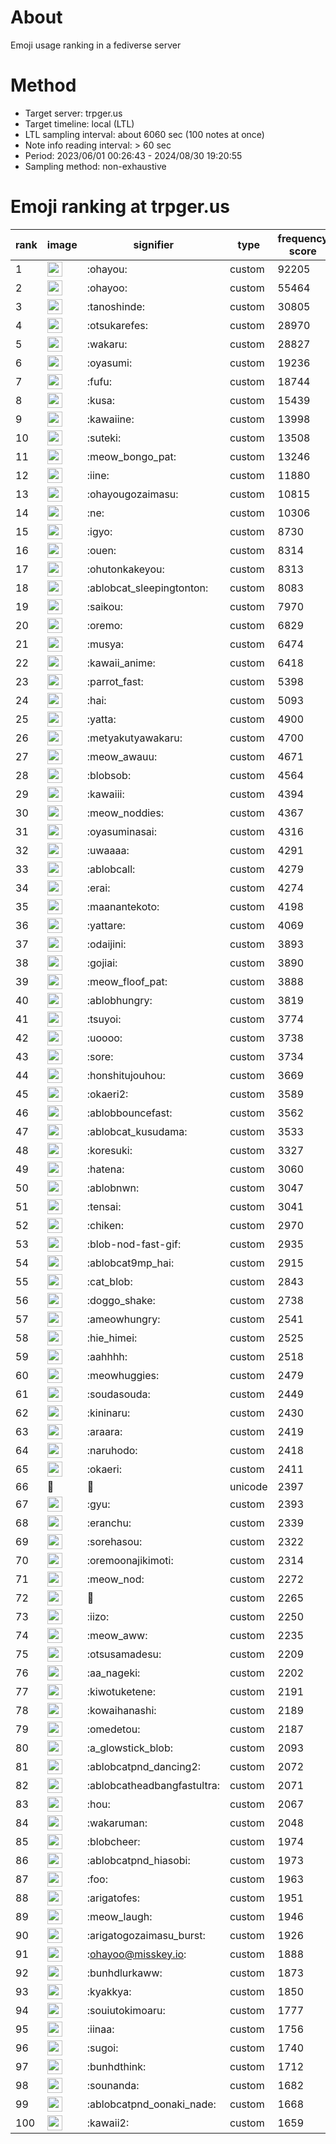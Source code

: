 # About
Emoji usage ranking in a fediverse server

# Method
- Target server: trpger.us
- Target timeline: local (LTL)
- LTL sampling interval: about 6060 sec (100 notes at once)
- Note info reading interval: > 60 sec
- Period: 2023/06/01 00:26:43 - 2024/08/30 19:20:55 
- Sampling method: non-exhaustive

# Emoji ranking at trpger.us

|rank|image|signifier|type|frequency score|
|----|----|----|----|----|
|1|<img height="24" src="https://trpger.us/emoji/ohayou.webp">|:ohayou:|custom|92205|
|2|<img height="24" src="https://trpger.us/emoji/ohayoo.webp">|:ohayoo:|custom|55464|
|3|<img height="24" src="https://trpger.us/emoji/tanoshinde.webp">|:tanoshinde:|custom|30805|
|4|<img height="24" src="https://trpger.us/emoji/otsukarefes.webp">|:otsukarefes:|custom|28970|
|5|<img height="24" src="https://trpger.us/emoji/wakaru.webp">|:wakaru:|custom|28827|
|6|<img height="24" src="https://trpger.us/emoji/oyasumi.webp">|:oyasumi:|custom|19236|
|7|<img height="24" src="https://trpger.us/emoji/fufu.webp">|:fufu:|custom|18744|
|8|<img height="24" src="https://trpger.us/emoji/kusa.webp">|:kusa:|custom|15439|
|9|<img height="24" src="https://trpger.us/emoji/kawaiine.webp">|:kawaiine:|custom|13998|
|10|<img height="24" src="https://trpger.us/emoji/suteki.webp">|:suteki:|custom|13508|
|11|<img height="24" src="https://trpger.us/emoji/meow_bongo_pat.webp">|:meow_bongo_pat:|custom|13246|
|12|<img height="24" src="https://trpger.us/emoji/iine.webp">|:iine:|custom|11880|
|13|<img height="24" src="https://trpger.us/emoji/ohayougozaimasu.webp">|:ohayougozaimasu:|custom|10815|
|14|<img height="24" src="https://trpger.us/emoji/ne.webp">|:ne:|custom|10306|
|15|<img height="24" src="https://trpger.us/emoji/igyo.webp">|:igyo:|custom|8730|
|16|<img height="24" src="https://trpger.us/emoji/ouen.webp">|:ouen:|custom|8314|
|17|<img height="24" src="https://trpger.us/emoji/ohutonkakeyou.webp">|:ohutonkakeyou:|custom|8313|
|18|<img height="24" src="https://trpger.us/emoji/ablobcat_sleepingtonton.webp">|:ablobcat_sleepingtonton:|custom|8083|
|19|<img height="24" src="https://trpger.us/emoji/saikou.webp">|:saikou:|custom|7970|
|20|<img height="24" src="https://trpger.us/emoji/oremo.webp">|:oremo:|custom|6829|
|21|<img height="24" src="https://trpger.us/emoji/musya.webp">|:musya:|custom|6474|
|22|<img height="24" src="https://trpger.us/emoji/kawaii_anime.webp">|:kawaii_anime:|custom|6418|
|23|<img height="24" src="https://trpger.us/emoji/parrot_fast.webp">|:parrot_fast:|custom|5398|
|24|<img height="24" src="https://trpger.us/emoji/hai.webp">|:hai:|custom|5093|
|25|<img height="24" src="https://trpger.us/emoji/yatta.webp">|:yatta:|custom|4900|
|26|<img height="24" src="https://trpger.us/emoji/metyakutyawakaru.webp">|:metyakutyawakaru:|custom|4700|
|27|<img height="24" src="https://trpger.us/emoji/meow_awauu.webp">|:meow_awauu:|custom|4671|
|28|<img height="24" src="https://trpger.us/emoji/blobsob.webp">|:blobsob:|custom|4564|
|29|<img height="24" src="https://trpger.us/emoji/kawaiii.webp">|:kawaiii:|custom|4394|
|30|<img height="24" src="https://trpger.us/emoji/meow_noddies.webp">|:meow_noddies:|custom|4367|
|31|<img height="24" src="https://trpger.us/emoji/oyasuminasai.webp">|:oyasuminasai:|custom|4316|
|32|<img height="24" src="https://trpger.us/emoji/uwaaaa.webp">|:uwaaaa:|custom|4291|
|33|<img height="24" src="https://trpger.us/emoji/ablobcall.webp">|:ablobcall:|custom|4279|
|34|<img height="24" src="https://trpger.us/emoji/erai.webp">|:erai:|custom|4274|
|35|<img height="24" src="https://trpger.us/emoji/maanantekoto.webp">|:maanantekoto:|custom|4198|
|36|<img height="24" src="https://trpger.us/emoji/yattare.webp">|:yattare:|custom|4069|
|37|<img height="24" src="https://trpger.us/emoji/odaijini.webp">|:odaijini:|custom|3893|
|38|<img height="24" src="https://trpger.us/emoji/gojiai.webp">|:gojiai:|custom|3890|
|39|<img height="24" src="https://trpger.us/emoji/meow_floof_pat.webp">|:meow_floof_pat:|custom|3888|
|40|<img height="24" src="https://trpger.us/emoji/ablobhungry.webp">|:ablobhungry:|custom|3819|
|41|<img height="24" src="https://trpger.us/emoji/tsuyoi.webp">|:tsuyoi:|custom|3774|
|42|<img height="24" src="https://trpger.us/emoji/uoooo.webp">|:uoooo:|custom|3738|
|43|<img height="24" src="https://trpger.us/emoji/sore.webp">|:sore:|custom|3734|
|44|<img height="24" src="https://trpger.us/emoji/honshitujouhou.webp">|:honshitujouhou:|custom|3669|
|45|<img height="24" src="https://trpger.us/emoji/okaeri2.webp">|:okaeri2:|custom|3589|
|46|<img height="24" src="https://trpger.us/emoji/ablobbouncefast.webp">|:ablobbouncefast:|custom|3562|
|47|<img height="24" src="https://trpger.us/emoji/ablobcat_kusudama.webp">|:ablobcat_kusudama:|custom|3533|
|48|<img height="24" src="https://trpger.us/emoji/koresuki.webp">|:koresuki:|custom|3327|
|49|<img height="24" src="https://trpger.us/emoji/hatena.webp">|:hatena:|custom|3060|
|50|<img height="24" src="https://trpger.us/emoji/ablobnwn.webp">|:ablobnwn:|custom|3047|
|51|<img height="24" src="https://trpger.us/emoji/tensai.webp">|:tensai:|custom|3041|
|52|<img height="24" src="https://trpger.us/emoji/chiken.webp">|:chiken:|custom|2970|
|53|<img height="24" src="https://trpger.us/emoji/blob-nod-fast-gif.webp">|:blob-nod-fast-gif:|custom|2935|
|54|<img height="24" src="https://trpger.us/emoji/ablobcat9mp_hai.webp">|:ablobcat9mp_hai:|custom|2915|
|55|<img height="24" src="https://trpger.us/emoji/cat_blob.webp">|:cat_blob:|custom|2843|
|56|<img height="24" src="https://trpger.us/emoji/doggo_shake.webp">|:doggo_shake:|custom|2738|
|57|<img height="24" src="https://trpger.us/emoji/ameowhungry.webp">|:ameowhungry:|custom|2541|
|58|<img height="24" src="https://trpger.us/emoji/hie_himei.webp">|:hie_himei:|custom|2525|
|59|<img height="24" src="https://trpger.us/emoji/aahhhh.webp">|:aahhhh:|custom|2518|
|60|<img height="24" src="https://trpger.us/emoji/meowhuggies.webp">|:meowhuggies:|custom|2479|
|61|<img height="24" src="https://trpger.us/emoji/soudasouda.webp">|:soudasouda:|custom|2449|
|62|<img height="24" src="https://trpger.us/emoji/kininaru.webp">|:kininaru:|custom|2430|
|63|<img height="24" src="https://trpger.us/emoji/araara.webp">|:araara:|custom|2419|
|64|<img height="24" src="https://trpger.us/emoji/naruhodo.webp">|:naruhodo:|custom|2418|
|65|<img height="24" src="https://trpger.us/emoji/okaeri.webp">|:okaeri:|custom|2411|
|66|🍮|🍮|unicode|2397|
|67|<img height="24" src="https://trpger.us/emoji/gyu.webp">|:gyu:|custom|2393|
|68|<img height="24" src="https://trpger.us/emoji/eranchu.webp">|:eranchu:|custom|2339|
|69|<img height="24" src="https://trpger.us/emoji/sorehasou.webp">|:sorehasou:|custom|2322|
|70|<img height="24" src="https://trpger.us/emoji/oremoonajikimoti.webp">|:oremoonajikimoti:|custom|2314|
|71|<img height="24" src="https://trpger.us/emoji/meow_nod.webp">|:meow_nod:|custom|2272|
|72|<img height="24" src="https://trpger.us/emoji/birthday.webp">|:birthday:|custom|2265|
|73|<img height="24" src="https://trpger.us/emoji/iizo.webp">|:iizo:|custom|2250|
|74|<img height="24" src="https://trpger.us/emoji/meow_aww.webp">|:meow_aww:|custom|2235|
|75|<img height="24" src="https://trpger.us/emoji/otsusamadesu.webp">|:otsusamadesu:|custom|2209|
|76|<img height="24" src="https://trpger.us/emoji/aa_nageki.webp">|:aa_nageki:|custom|2202|
|77|<img height="24" src="https://trpger.us/emoji/kiwotuketene.webp">|:kiwotuketene:|custom|2191|
|78|<img height="24" src="https://trpger.us/emoji/kowaihanashi.webp">|:kowaihanashi:|custom|2189|
|79|<img height="24" src="https://trpger.us/emoji/omedetou.webp">|:omedetou:|custom|2187|
|80|<img height="24" src="https://trpger.us/emoji/a_glowstick_blob.webp">|:a_glowstick_blob:|custom|2093|
|81|<img height="24" src="https://trpger.us/emoji/ablobcatpnd_dancing2.webp">|:ablobcatpnd_dancing2:|custom|2072|
|82|<img height="24" src="https://trpger.us/emoji/ablobcatheadbangfastultra.webp">|:ablobcatheadbangfastultra:|custom|2071|
|83|<img height="24" src="https://trpger.us/emoji/hou.webp">|:hou:|custom|2067|
|84|<img height="24" src="https://trpger.us/emoji/wakaruman.webp">|:wakaruman:|custom|2048|
|85|<img height="24" src="https://trpger.us/emoji/blobcheer.webp">|:blobcheer:|custom|1974|
|86|<img height="24" src="https://trpger.us/emoji/ablobcatpnd_hiasobi.webp">|:ablobcatpnd_hiasobi:|custom|1973|
|87|<img height="24" src="https://trpger.us/emoji/foo.webp">|:foo:|custom|1963|
|88|<img height="24" src="https://trpger.us/emoji/arigatofes.webp">|:arigatofes:|custom|1951|
|89|<img height="24" src="https://trpger.us/emoji/meow_laugh.webp">|:meow_laugh:|custom|1946|
|90|<img height="24" src="https://trpger.us/emoji/arigatogozaimasu_burst.webp">|:arigatogozaimasu_burst:|custom|1926|
|91|<img height="24" src="https://trpger.us/emoji/ohayoo.webp">|:ohayoo@misskey.io:|custom|1888|
|92|<img height="24" src="https://trpger.us/emoji/bunhdlurkaww.webp">|:bunhdlurkaww:|custom|1873|
|93|<img height="24" src="https://trpger.us/emoji/kyakkya.webp">|:kyakkya:|custom|1850|
|94|<img height="24" src="https://trpger.us/emoji/souiutokimoaru.webp">|:souiutokimoaru:|custom|1777|
|95|<img height="24" src="https://trpger.us/emoji/iinaa.webp">|:iinaa:|custom|1756|
|96|<img height="24" src="https://trpger.us/emoji/sugoi.webp">|:sugoi:|custom|1740|
|97|<img height="24" src="https://trpger.us/emoji/bunhdthink.webp">|:bunhdthink:|custom|1712|
|98|<img height="24" src="https://trpger.us/emoji/sounanda.webp">|:sounanda:|custom|1682|
|99|<img height="24" src="https://trpger.us/emoji/ablobcatpnd_oonaki_nade.webp">|:ablobcatpnd_oonaki_nade:|custom|1668|
|100|<img height="24" src="https://trpger.us/emoji/kawaii2.webp">|:kawaii2:|custom|1659|
